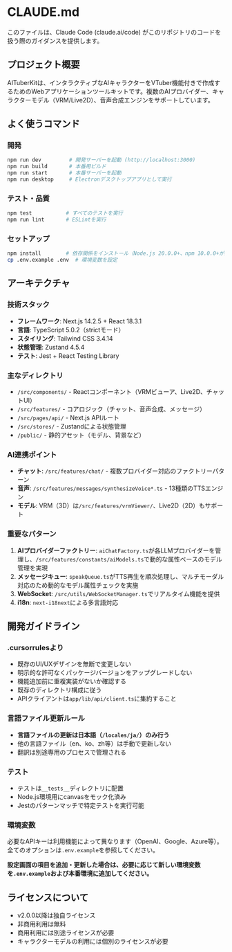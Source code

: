 # CLAUDE.md

このファイルは、Claude Code (claude.ai/code) がこのリポジトリのコードを扱う際のガイダンスを提供します。

## プロジェクト概要

AITuberKitは、インタラクティブなAIキャラクターをVTuber機能付きで作成するためのWebアプリケーションツールキットです。複数のAIプロバイダー、キャラクターモデル（VRM/Live2D）、音声合成エンジンをサポートしています。

## よく使うコマンド

### 開発

```bash
npm run dev         # 開発サーバーを起動 (http://localhost:3000)
npm run build       # 本番用ビルド
npm run start       # 本番サーバーを起動
npm run desktop     # Electronデスクトップアプリとして実行
```

### テスト・品質

```bash
npm test           # すべてのテストを実行
npm run lint       # ESLintを実行
```

### セットアップ

```bash
npm install        # 依存関係をインストール（Node.js 20.0.0+、npm 10.0.0+が必要）
cp .env.example .env  # 環境変数を設定
```

## アーキテクチャ

### 技術スタック

- **フレームワーク**: Next.js 14.2.5 + React 18.3.1
- **言語**: TypeScript 5.0.2（strictモード）
- **スタイリング**: Tailwind CSS 3.4.14
- **状態管理**: Zustand 4.5.4
- **テスト**: Jest + React Testing Library

### 主なディレクトリ

- `/src/components/` - Reactコンポーネント（VRMビューア、Live2D、チャットUI）
- `/src/features/` - コアロジック（チャット、音声合成、メッセージ）
- `/src/pages/api/` - Next.js APIルート
- `/src/stores/` - Zustandによる状態管理
- `/public/` - 静的アセット（モデル、背景など）

### AI連携ポイント

- **チャット**: `/src/features/chat/` - 複数プロバイダー対応のファクトリーパターン
- **音声**: `/src/features/messages/synthesizeVoice*.ts` - 13種類のTTSエンジン
- **モデル**: VRM（3D）は`/src/features/vrmViewer/`、Live2D（2D）もサポート

### 重要なパターン

1. **AIプロバイダーファクトリー**: `aiChatFactory.ts`が各LLMプロバイダーを管理し、`/src/features/constants/aiModels.ts`で動的な属性ベースのモデル管理を実現
2. **メッセージキュー**: `speakQueue.ts`がTTS再生を順次処理し、マルチモーダル対応のため動的なモデル属性チェックを実施
3. **WebSocket**: `/src/utils/WebSocketManager.ts`でリアルタイム機能を提供
4. **i18n**: `next-i18next`による多言語対応

## 開発ガイドライン

### .cursorrulesより

- 既存のUI/UXデザインを無断で変更しない
- 明示的な許可なくパッケージバージョンをアップグレードしない
- 機能追加前に重複実装がないか確認する
- 既存のディレクトリ構成に従う
- APIクライアントは`app/lib/api/client.ts`に集約すること

### 言語ファイル更新ルール

- **言語ファイルの更新は日本語（`/locales/ja/`）のみ行う**
- 他の言語ファイル（en、ko、zh等）は手動で更新しない
- 翻訳は別途専用のプロセスで管理される

### テスト

- テストは`__tests__`ディレクトリに配置
- Node.js環境用にcanvasをモック化済み
- Jestのパターンマッチで特定テストを実行可能

### 環境変数

必要なAPIキーは利用機能によって異なります（OpenAI、Google、Azure等）。全てのオプションは`.env.example`を参照してください。

**設定画面の項目を追加・更新した場合は、必要に応じて新しい環境変数を`.env.example`および本番環境に追加してください。**

## ライセンスについて

- v2.0.0以降は独自ライセンス
- 非商用利用は無料
- 商用利用には別途ライセンスが必要
- キャラクターモデルの利用には個別のライセンスが必要
